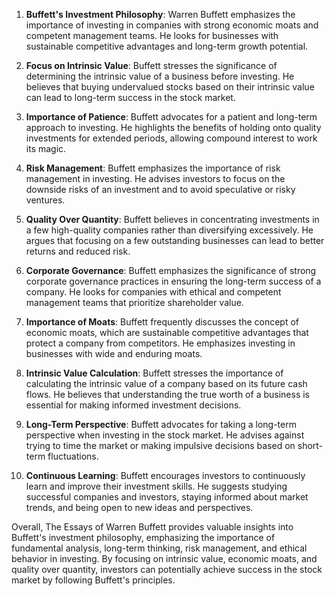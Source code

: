 1. **Buffett's Investment Philosophy**: Warren Buffett emphasizes the importance of investing in companies with strong economic moats and competent management teams. He looks for businesses with sustainable competitive advantages and long-term growth potential. 

2. **Focus on Intrinsic Value**: Buffett stresses the significance of determining the intrinsic value of a business before investing. He believes that buying undervalued stocks based on their intrinsic value can lead to long-term success in the stock market. 

3. **Importance of Patience**: Buffett advocates for a patient and long-term approach to investing. He highlights the benefits of holding onto quality investments for extended periods, allowing compound interest to work its magic.

4. **Risk Management**: Buffett emphasizes the importance of risk management in investing. He advises investors to focus on the downside risks of an investment and to avoid speculative or risky ventures.

5. **Quality Over Quantity**: Buffett believes in concentrating investments in a few high-quality companies rather than diversifying excessively. He argues that focusing on a few outstanding businesses can lead to better returns and reduced risk.

6. **Corporate Governance**: Buffett emphasizes the significance of strong corporate governance practices in ensuring the long-term success of a company. He looks for companies with ethical and competent management teams that prioritize shareholder value.

7. **Importance of Moats**: Buffett frequently discusses the concept of economic moats, which are sustainable competitive advantages that protect a company from competitors. He emphasizes investing in businesses with wide and enduring moats.

8. **Intrinsic Value Calculation**: Buffett stresses the importance of calculating the intrinsic value of a company based on its future cash flows. He believes that understanding the true worth of a business is essential for making informed investment decisions.

9. **Long-Term Perspective**: Buffett advocates for taking a long-term perspective when investing in the stock market. He advises against trying to time the market or making impulsive decisions based on short-term fluctuations.

10. **Continuous Learning**: Buffett encourages investors to continuously learn and improve their investment skills. He suggests studying successful companies and investors, staying informed about market trends, and being open to new ideas and perspectives.

Overall, The Essays of Warren Buffett provides valuable insights into Buffett's investment philosophy, emphasizing the importance of fundamental analysis, long-term thinking, risk management, and ethical behavior in investing. By focusing on intrinsic value, economic moats, and quality over quantity, investors can potentially achieve success in the stock market by following Buffett's principles.